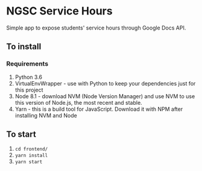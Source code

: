 # NGSC Service Hours
Simple app to expose students' service hours through Google Docs API.

## To install

### Requirements
1. Python 3.6
1. VirtualEnvWrapper - use with Python to keep your dependencies just for this project
1. Node 8.1 - download NVM (Node Version Manager) and use NVM to use this version of Node.js, the most recent and stable.
1. Yarn - this is a build tool for JavaScript. Download it with NPM after installing NVM and Node

## To start
1. `cd frontend/`
1. `yarn install`
1. `yarn start`
